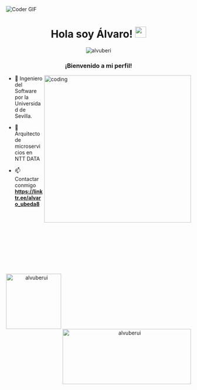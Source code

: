<img align="center" alt="Coder GIF" src="https://indoanalytica.com/static/images/bannerr.gif" />
<h1 align="center">Hola soy Álvaro! <img src="https://media.giphy.com/media/hvRJCLFzcasrR4ia7z/giphy.gif" width="30px"/></h1>
<p align="center"> <img src="https://komarev.com/ghpvc/?username=josperrod9&label=Profile%20views&color=blueviolet&style=flat" alt="alvuberi" /> </p>
<h3 align="center">¡Bienvenido a mi perfil!</h3>
<img align="right" alt="coding" width="400" src="https://images.squarespace-cdn.com/content/v1/5769fc401b631bab1addb2ab/1541580611624-TE64QGKRJG8SWAIUS7NS/ke17ZwdGBToddI8pDm48kPoswlzjSVMM-SxOp7CV59BZw-zPPgdn4jUwVcJE1ZvWQUxwkmyExglNqGp0IvTJZamWLI2zvYWH8K3-s_4yszcp2ryTI0HqTOaaUohrI8PI6FXy8c9PWtBlqAVlUS5izpdcIXDZqDYvprRqZ29Pw0o/coding-freak.gif">



- 📍 Ingeniero del Software por la Universidad de Sevilla.

- 🌱 Arquitecto de microservicios en NTT DATA

- 📫 Contactar conmigo **https://linktr.ee/alvaro_ubeda8**

<br>
<br>
<br>
<br>
<br>
<br>
<br>
<br>
<br>

<div align="center">
<p><img align="left" src="https://github-readme-stats.vercel.app/api/top-langs?username=alvuberui&show_icons=true&locale=es&layout=compact" alt="alvuberui" height="150"/></p>
<p>&nbsp;<img align="right" src="https://github-readme-stats.vercel.app/api?username=alvuberui&show_icons=true&locale=es" alt="alvuberui" height="150" width="350"/></p>
</div>
